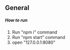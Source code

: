 General
-------
##### How to run
1. Run "npm i" command
2. Run "npm start" command
3. open "127.0.0.1:8080"
